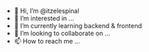 - 👋 Hi, I’m @itzelespinal
- 👀 I’m interested in ...
- 🌱 I’m currently learning backend & frontend
- 💞️ I’m looking to collaborate on ...
- 📫 How to reach me ...

<!---
itzelespinal/itzelespinal is a ✨ special ✨ repository because its `README.md` (this file) appears on your GitHub profile.
You can click the Preview link to take a look at your changes.
--->
